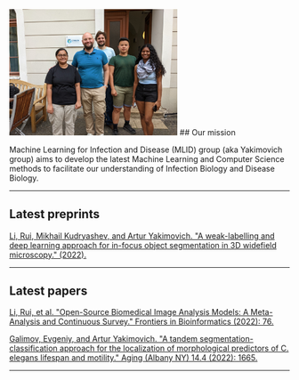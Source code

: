 <img src="img/mlid_group.jpg?raw=true" width='60%'/>
## Our mission

Machine Learning for Infection and Disease (MLID) group (aka Yakimovich group) aims to develop the latest Machine Learning and Computer Science methods to facilitate our understanding of Infection Biology and Disease Biology.

---
## Latest preprints

<a href='https://www.frontiersin.org/articles/10.3389/fbinf.2022.912809/full?&utm_source=Email_to_authors_&utm_medium=Email&utm_content=T1_11.5e1_author&utm_campaign=Email_publication&field=&journalName=Frontiers_in_Bioinformatics&id=912809'>Li, Rui, Mikhail Kudryashev, and Artur Yakimovich. "A weak-labelling and deep learning approach for in-focus object segmentation in 3D widefield microscopy." (2022).</a>


---

## Latest papers

<a href='https://www.researchsquare.com/article/rs-2362531/latest.pdf'>Li, Rui, et al. "Open-Source Biomedical Image Analysis Models: A Meta-Analysis and Continuous Survey." Frontiers in Bioinformatics (2022): 76.</a>

<a href='https://www.ncbi.nlm.nih.gov/pmc/articles/PMC8908923/'>Galimov, Evgeniy, and Artur Yakimovich. "A tandem segmentation-classification approach for the localization of morphological predictors of C. elegans lifespan and motility." Aging (Albany NY) 14.4 (2022): 1665.</a>

---
